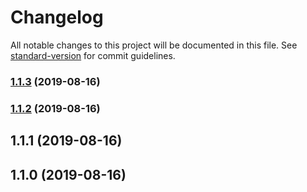 # Changelog

All notable changes to this project will be documented in this file. See [standard-version](https://github.com/conventional-changelog/standard-version) for commit guidelines.

### [1.1.3](https://github.com/app-boilerplate/conventional-commit-spec/compare/v1.1.2...v1.1.3) (2019-08-16)

### [1.1.2](https://github.com/app-boilerplate/conventional-commit-spec/compare/v1.1.1...v1.1.2) (2019-08-16)

## 1.1.1 (2019-08-16)

## 1.1.0 (2019-08-16)

